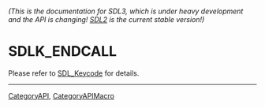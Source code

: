 ###### (This is the documentation for SDL3, which is under heavy development and the API is changing! [SDL2](https://wiki.libsdl.org/SDL2/) is the current stable version!)
# SDLK_ENDCALL

Please refer to [SDL_Keycode](SDL_Keycode) for details.

----
[CategoryAPI](CategoryAPI), [CategoryAPIMacro](CategoryAPIMacro)

